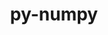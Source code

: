 ---
title: "py-numpy"
layout: cache
categories: [package, develop-2023-06-25]
meta: {"versions": ["1.21.6", "1.23.5", "1.24.3", "1.25.0"], "compilers": ["gcc@=11.1.0", "gcc@=11.3.0", "gcc@=12.1.0", "gcc@=7.3.1", "gcc@=7.5.0", "oneapi@=2023.1.0"], "oss": ["amzn2", "ubuntu18.04", "ubuntu20.04", "ubuntu22.04"], "platforms": ["linux"], "targets": ["aarch64", "neoverse_n1", "ppc64le", "x86_64", "x86_64_v3"], "stacks": ["aws-ahug", "aws-ahug-aarch64", "data-vis-sdk", "e4s", "e4s-oneapi", "e4s-power", "ml-linux-x86_64-cpu", "ml-linux-x86_64-cuda", "ml-linux-x86_64-rocm", "radiuss", "root", "tutorial"], "num_specs": 21, "num_specs_by_stack": {"root": 21, "ml-linux-x86_64-cpu": 4, "ml-linux-x86_64-cuda": 4, "e4s": 4, "ml-linux-x86_64-rocm": 4, "data-vis-sdk": 2, "e4s-power": 2, "aws-ahug-aarch64": 2, "tutorial": 1, "radiuss": 2, "e4s-oneapi": 1, "aws-ahug": 1}}
spec_details: [{"hash": "fau4v6yfthg5yhz5kpy4laqld2t64jxc", "compiler": "gcc@=11.3.0", "versions": ["1.25.0"], "os": "ubuntu22.04", "platform": "linux", "target": "x86_64_v3", "variants": ["+blas", "build_system=python_pip", "+lapack", "patches=873745d"], "stacks": ["root", "ml-linux-x86_64-cpu"], "size": "-", "tarball": "https://binaries.spack.io/releases/develop-2023-06-25/build_cache/linux-ubuntu22.04-x86_64_v3/gcc-11.3.0/py-numpy-1.25.0/linux-ubuntu22.04-x86_64_v3-gcc-11.3.0-py-numpy-1.25.0-fau4v6yfthg5yhz5kpy4laqld2t64jxc.spack"}, {"hash": "2acxxiq36yvqlmal5uhmhw24vfqm7yu6", "compiler": "gcc@=11.3.0", "versions": ["1.25.0"], "os": "ubuntu22.04", "platform": "linux", "target": "x86_64_v3", "variants": ["+blas", "build_system=python_pip", "+lapack", "patches=873745d"], "stacks": ["ml-linux-x86_64-cuda", "root"], "size": "-", "tarball": "https://binaries.spack.io/releases/develop-2023-06-25/build_cache/linux-ubuntu22.04-x86_64_v3/gcc-11.3.0/py-numpy-1.25.0/linux-ubuntu22.04-x86_64_v3-gcc-11.3.0-py-numpy-1.25.0-2acxxiq36yvqlmal5uhmhw24vfqm7yu6.spack"}, {"hash": "ehwwiq2q4ekwie5od2pewbzfxfufobcq", "compiler": "gcc@=11.1.0", "versions": ["1.24.3"], "os": "ubuntu20.04", "platform": "linux", "target": "x86_64_v3", "variants": ["+blas", "build_system=python_pip", "+lapack", "patches=873745d"], "stacks": ["root", "e4s"], "size": "-", "tarball": "https://binaries.spack.io/releases/develop-2023-06-25/build_cache/linux-ubuntu20.04-x86_64_v3/gcc-11.1.0/py-numpy-1.24.3/linux-ubuntu20.04-x86_64_v3-gcc-11.1.0-py-numpy-1.24.3-ehwwiq2q4ekwie5od2pewbzfxfufobcq.spack"}, {"hash": "cxgynhgbmonat2hbe4tpkzlllhek4q5c", "compiler": "gcc@=11.1.0", "versions": ["1.25.0"], "os": "ubuntu20.04", "platform": "linux", "target": "x86_64_v3", "variants": ["+blas", "build_system=python_pip", "+lapack", "patches=873745d"], "stacks": ["root", "e4s"], "size": "-", "tarball": "https://binaries.spack.io/releases/develop-2023-06-25/build_cache/linux-ubuntu20.04-x86_64_v3/gcc-11.1.0/py-numpy-1.25.0/linux-ubuntu20.04-x86_64_v3-gcc-11.1.0-py-numpy-1.25.0-cxgynhgbmonat2hbe4tpkzlllhek4q5c.spack"}, {"hash": "otgqyhwreek7jgkmvbref5xjysehfo52", "compiler": "gcc@=11.3.0", "versions": ["1.23.5"], "os": "ubuntu22.04", "platform": "linux", "target": "x86_64_v3", "variants": ["+blas", "build_system=python_pip", "+lapack", "patches=873745d"], "stacks": ["ml-linux-x86_64-cuda", "root", "ml-linux-x86_64-cpu", "ml-linux-x86_64-rocm"], "size": "-", "tarball": "https://binaries.spack.io/releases/develop-2023-06-25/build_cache/linux-ubuntu22.04-x86_64_v3/gcc-11.3.0/py-numpy-1.23.5/linux-ubuntu22.04-x86_64_v3-gcc-11.3.0-py-numpy-1.23.5-otgqyhwreek7jgkmvbref5xjysehfo52.spack"}, {"hash": "6gd5usheuvotf52cewi3nzygbvoeru2z", "compiler": "gcc@=11.1.0", "versions": ["1.21.6"], "os": "ubuntu20.04", "platform": "linux", "target": "x86_64_v3", "variants": ["+blas", "build_system=python_pip", "+lapack", "patches=802970a,873745d"], "stacks": ["root", "data-vis-sdk"], "size": "-", "tarball": "https://binaries.spack.io/releases/develop-2023-06-25/build_cache/linux-ubuntu20.04-x86_64_v3/gcc-11.1.0/py-numpy-1.21.6/linux-ubuntu20.04-x86_64_v3-gcc-11.1.0-py-numpy-1.21.6-6gd5usheuvotf52cewi3nzygbvoeru2z.spack"}, {"hash": "otrmzgypwye36nlmgo54bszgbzw6cfi4", "compiler": "gcc@=11.1.0", "versions": ["1.24.3"], "os": "ubuntu20.04", "platform": "linux", "target": "x86_64_v3", "variants": ["+blas", "build_system=python_pip", "+lapack", "patches=873745d"], "stacks": ["root", "e4s"], "size": "-", "tarball": "https://binaries.spack.io/releases/develop-2023-06-25/build_cache/linux-ubuntu20.04-x86_64_v3/gcc-11.1.0/py-numpy-1.24.3/linux-ubuntu20.04-x86_64_v3-gcc-11.1.0-py-numpy-1.24.3-otrmzgypwye36nlmgo54bszgbzw6cfi4.spack"}, {"hash": "om234y6imnxc5eeistluemptbtwxyqhb", "compiler": "gcc@=11.1.0", "versions": ["1.25.0"], "os": "ubuntu20.04", "platform": "linux", "target": "ppc64le", "variants": ["+blas", "build_system=python_pip", "+lapack", "patches=873745d"], "stacks": ["root", "e4s-power"], "size": "-", "tarball": "https://binaries.spack.io/releases/develop-2023-06-25/build_cache/linux-ubuntu20.04-ppc64le/gcc-11.1.0/py-numpy-1.25.0/linux-ubuntu20.04-ppc64le-gcc-11.1.0-py-numpy-1.25.0-om234y6imnxc5eeistluemptbtwxyqhb.spack"}, {"hash": "txykhkn4hyw2s3gkx5cqicvsp5chdsys", "compiler": "gcc@=11.1.0", "versions": ["1.24.3"], "os": "ubuntu20.04", "platform": "linux", "target": "ppc64le", "variants": ["+blas", "build_system=python_pip", "+lapack", "patches=873745d"], "stacks": ["root", "e4s-power"], "size": "-", "tarball": "https://binaries.spack.io/releases/develop-2023-06-25/build_cache/linux-ubuntu20.04-ppc64le/gcc-11.1.0/py-numpy-1.24.3/linux-ubuntu20.04-ppc64le-gcc-11.1.0-py-numpy-1.24.3-txykhkn4hyw2s3gkx5cqicvsp5chdsys.spack"}, {"hash": "3iqfj7lnllyssfxwa3blcx6ckdqh3ylf", "compiler": "gcc@=7.3.1", "versions": ["1.25.0"], "os": "amzn2", "platform": "linux", "target": "aarch64", "variants": ["+blas", "build_system=python_pip", "+lapack", "patches=873745d"], "stacks": ["aws-ahug-aarch64", "root"], "size": "-", "tarball": "https://binaries.spack.io/releases/develop-2023-06-25/build_cache/linux-amzn2-aarch64/gcc-7.3.1/py-numpy-1.25.0/linux-amzn2-aarch64-gcc-7.3.1-py-numpy-1.25.0-3iqfj7lnllyssfxwa3blcx6ckdqh3ylf.spack"}, {"hash": "7blhgpbdbi6haap23v2ffwklxuvnimwo", "compiler": "gcc@=11.3.0", "versions": ["1.24.3"], "os": "ubuntu22.04", "platform": "linux", "target": "x86_64_v3", "variants": ["+blas", "build_system=python_pip", "+lapack", "patches=873745d"], "stacks": ["ml-linux-x86_64-cuda", "root", "ml-linux-x86_64-cpu", "ml-linux-x86_64-rocm"], "size": "-", "tarball": "https://binaries.spack.io/releases/develop-2023-06-25/build_cache/linux-ubuntu22.04-x86_64_v3/gcc-11.3.0/py-numpy-1.24.3/linux-ubuntu22.04-x86_64_v3-gcc-11.3.0-py-numpy-1.24.3-7blhgpbdbi6haap23v2ffwklxuvnimwo.spack"}, {"hash": "cvimpmswaa6etpatwnlpk7orjta3ijqg", "compiler": "gcc@=11.1.0", "versions": ["1.24.3"], "os": "ubuntu20.04", "platform": "linux", "target": "x86_64_v3", "variants": ["+blas", "build_system=python_pip", "+lapack", "patches=873745d"], "stacks": ["root", "data-vis-sdk"], "size": "-", "tarball": "https://binaries.spack.io/releases/develop-2023-06-25/build_cache/linux-ubuntu20.04-x86_64_v3/gcc-11.1.0/py-numpy-1.24.3/linux-ubuntu20.04-x86_64_v3-gcc-11.1.0-py-numpy-1.24.3-cvimpmswaa6etpatwnlpk7orjta3ijqg.spack"}, {"hash": "jf2aar7n2mpg4mxaiynz4ltrfvrfcane", "compiler": "gcc@=12.1.0", "versions": ["1.25.0"], "os": "ubuntu22.04", "platform": "linux", "target": "x86_64_v3", "variants": ["+blas", "build_system=python_pip", "+lapack", "patches=873745d"], "stacks": ["root", "tutorial"], "size": "-", "tarball": "https://binaries.spack.io/releases/develop-2023-06-25/build_cache/linux-ubuntu22.04-x86_64_v3/gcc-12.1.0/py-numpy-1.25.0/linux-ubuntu22.04-x86_64_v3-gcc-12.1.0-py-numpy-1.25.0-jf2aar7n2mpg4mxaiynz4ltrfvrfcane.spack"}, {"hash": "yr3526apgjryaaafo4rqxlzlx6dbdk2h", "compiler": "gcc@=7.5.0", "versions": ["1.24.3"], "os": "ubuntu18.04", "platform": "linux", "target": "x86_64_v3", "variants": ["+blas", "build_system=python_pip", "+lapack", "patches=873745d"], "stacks": ["radiuss", "root"], "size": "-", "tarball": "https://binaries.spack.io/releases/develop-2023-06-25/build_cache/linux-ubuntu18.04-x86_64_v3/gcc-7.5.0/py-numpy-1.24.3/linux-ubuntu18.04-x86_64_v3-gcc-7.5.0-py-numpy-1.24.3-yr3526apgjryaaafo4rqxlzlx6dbdk2h.spack"}, {"hash": "naxwh2kbksuhgefy7tfmusmljz7lxuca", "compiler": "gcc@=11.3.0", "versions": ["1.25.0"], "os": "ubuntu22.04", "platform": "linux", "target": "x86_64_v3", "variants": ["+blas", "build_system=python_pip", "+lapack", "patches=873745d"], "stacks": ["root", "ml-linux-x86_64-rocm"], "size": "-", "tarball": "https://binaries.spack.io/releases/develop-2023-06-25/build_cache/linux-ubuntu22.04-x86_64_v3/gcc-11.3.0/py-numpy-1.25.0/linux-ubuntu22.04-x86_64_v3-gcc-11.3.0-py-numpy-1.25.0-naxwh2kbksuhgefy7tfmusmljz7lxuca.spack"}, {"hash": "g5xf3ovthdsonuwcqz55dndm4gkz2v2k", "compiler": "gcc@=7.3.1", "versions": ["1.25.0"], "os": "amzn2", "platform": "linux", "target": "neoverse_n1", "variants": ["+blas", "build_system=python_pip", "+lapack", "patches=873745d"], "stacks": ["aws-ahug-aarch64", "root"], "size": "-", "tarball": "https://binaries.spack.io/releases/develop-2023-06-25/build_cache/linux-amzn2-neoverse_n1/gcc-7.3.1/py-numpy-1.25.0/linux-amzn2-neoverse_n1-gcc-7.3.1-py-numpy-1.25.0-g5xf3ovthdsonuwcqz55dndm4gkz2v2k.spack"}, {"hash": "y5noxh3ibcphf3bi2ffvuxv3pbbshcfj", "compiler": "gcc@=11.1.0", "versions": ["1.25.0"], "os": "ubuntu20.04", "platform": "linux", "target": "x86_64_v3", "variants": ["+blas", "build_system=python_pip", "+lapack", "patches=873745d"], "stacks": ["root", "e4s"], "size": "-", "tarball": "https://binaries.spack.io/releases/develop-2023-06-25/build_cache/linux-ubuntu20.04-x86_64_v3/gcc-11.1.0/py-numpy-1.25.0/linux-ubuntu20.04-x86_64_v3-gcc-11.1.0-py-numpy-1.25.0-y5noxh3ibcphf3bi2ffvuxv3pbbshcfj.spack"}, {"hash": "7ircjm6ypagxdrambwvkdbzlts3ckqjh", "compiler": "oneapi@=2023.1.0", "versions": ["1.21.6"], "os": "ubuntu20.04", "platform": "linux", "target": "x86_64", "variants": ["+blas", "build_system=python_pip", "+lapack", "patches=802970a,873745d"], "stacks": ["root", "e4s-oneapi"], "size": "-", "tarball": "https://binaries.spack.io/releases/develop-2023-06-25/build_cache/linux-ubuntu20.04-x86_64/oneapi-2023.1.0/py-numpy-1.21.6/linux-ubuntu20.04-x86_64-oneapi-2023.1.0-py-numpy-1.21.6-7ircjm6ypagxdrambwvkdbzlts3ckqjh.spack"}, {"hash": "ryn4kgwgr6jiargv5qxqiqcz7a2ib52t", "compiler": "gcc@=11.3.0", "versions": ["1.25.0"], "os": "ubuntu22.04", "platform": "linux", "target": "x86_64_v3", "variants": ["+blas", "build_system=python_pip", "+lapack", "patches=873745d"], "stacks": ["ml-linux-x86_64-cuda", "root", "ml-linux-x86_64-cpu", "ml-linux-x86_64-rocm"], "size": "-", "tarball": "https://binaries.spack.io/releases/develop-2023-06-25/build_cache/linux-ubuntu22.04-x86_64_v3/gcc-11.3.0/py-numpy-1.25.0/linux-ubuntu22.04-x86_64_v3-gcc-11.3.0-py-numpy-1.25.0-ryn4kgwgr6jiargv5qxqiqcz7a2ib52t.spack"}, {"hash": "3obowwnkbx7zqfnsj6ahyykovgpxo3ag", "compiler": "gcc@=7.3.1", "versions": ["1.25.0"], "os": "amzn2", "platform": "linux", "target": "x86_64_v3", "variants": ["+blas", "build_system=python_pip", "+lapack", "patches=873745d"], "stacks": ["root", "aws-ahug"], "size": "-", "tarball": "https://binaries.spack.io/releases/develop-2023-06-25/build_cache/linux-amzn2-x86_64_v3/gcc-7.3.1/py-numpy-1.25.0/linux-amzn2-x86_64_v3-gcc-7.3.1-py-numpy-1.25.0-3obowwnkbx7zqfnsj6ahyykovgpxo3ag.spack"}, {"hash": "gamjixwhrygendr3hi2ifs5qldwfij4z", "compiler": "gcc@=7.5.0", "versions": ["1.25.0"], "os": "ubuntu18.04", "platform": "linux", "target": "x86_64_v3", "variants": ["+blas", "build_system=python_pip", "+lapack", "patches=873745d"], "stacks": ["radiuss", "root"], "size": "-", "tarball": "https://binaries.spack.io/releases/develop-2023-06-25/build_cache/linux-ubuntu18.04-x86_64_v3/gcc-7.5.0/py-numpy-1.25.0/linux-ubuntu18.04-x86_64_v3-gcc-7.5.0-py-numpy-1.25.0-gamjixwhrygendr3hi2ifs5qldwfij4z.spack"}]
---